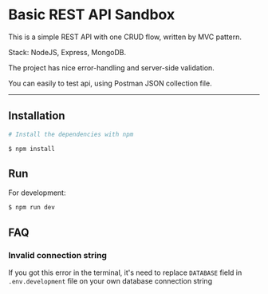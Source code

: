# Basic REST API Sandbox

This is a simple REST API with one CRUD flow, written by MVC pattern.

Stack: NodeJS, Express, MongoDB.

The project has nice error-handling and server-side validation.

You can easily to test api, using Postman JSON collection file.

----
## Installation

```bash
# Install the dependencies with npm

$ npm install
```

## Run

For development:
```sh
$ npm run dev
```
## FAQ

### Invalid connection string
If you got this error in the terminal, it's need to replace `DATABASE` field in `.env.development` file on your own database connection string
